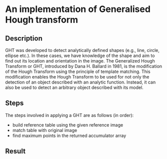 # An implementation of Generalised Hough transform
## Description
GHT was developed to detect analytically defined shapes (e.g., line, circle, ellipse etc.). In these cases, we have knowledge of the shape and aim to find out its location and orientation in the image. The Generalized Hough Transform or GHT, introduced by Dana H. Ballard in 1981, is the modification of the Hough Transform using the principle of template matching. This modification enables the Hough Transform to be used for not only the detection of an object described with an analytic function. Instead, it can also be used to detect an arbitrary object described with its model.

## Steps
The steps involved in applying a GHT are as follows (in order):

- build reference table using the given reference image
- match table with original image
- find maximum points in the returned accumulator array

## Result
